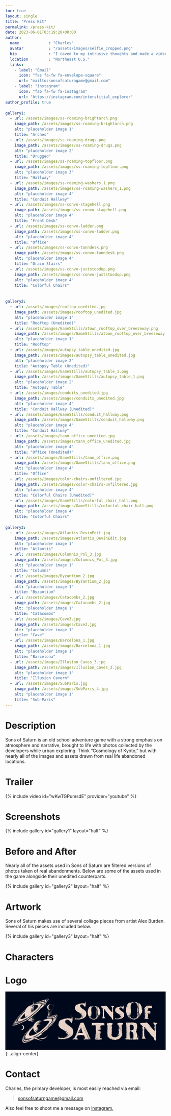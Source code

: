 ```yaml
---
toc: true
layout: single
title: "Press Kit"
permalink: /press-kit/
date: 2023-06-01T03:19:20+00:00
author:
  name             : "Charles"
  avatar           : "/assets/images/selfie_cropped.png"
  bio              : "I caved to my intrusive thoughts and made a video game."
  location         : "Northeast U.S."
  links:
    - label: "Email"
      icon: "fas fa-fw fa-envelope-square"
      url: "mailto:sonsofsaturngame@gmail.com"
    - label: "Instagram"
      icon: "fab fa-fw fa-instagram"
      url: "https://instagram.com/interstitial_explorer"
author_profile: true

gallery1:
  - url: /assets/images/ss-roaming-brightarch.png
    image_path: /assets/images/ss-roaming-brightarch.png
    alt: "placeholder image 1"
    title: "Arches"
  - url: /assets/images/ss-roaming-drugs.png
    image_path: /assets/images/ss-roaming-drugs.png
    alt: "placeholder image 2"
    title: "Drugged"
  - url: /assets/images/ss-roaming-topfloor.png
    image_path: /assets/images/ss-roaming-topfloor.png
    alt: "placeholder image 3"
    title: "Hallway"
  - url: /assets/images/ss-roaming-washers_1.png
    image_path: /assets/images/ss-roaming-washers_1.png
    alt: "placeholder image 4"
    title: "Conduit Hallway"
  - url: /assets/images/ss-convo-stagehell.png
    image_path: /assets/images/ss-convo-stagehell.png
    alt: "placeholder image 4"
    title: "Front Desk"
  - url: /assets/images/ss-convo-ladder.png
    image_path: /assets/images/ss-convo-ladder.png
    alt: "placeholder image 4"
    title: "Office"
  - url: /assets/images/ss-convo-tanndesk.png
    image_path: /assets/images/ss-convo-tanndesk.png
    alt: "placeholder image 4"
    title: "Drain Stairs"
  - url: /assets/images/ss-convo-juststoodup.png
    image_path: /assets/images/ss-convo-juststoodup.png
    alt: "placeholder image 4"
    title: "Colorful Chairs"


gallery2:
  - url: /assets/images/rooftop_unedited.jpg
    image_path: /assets/images/rooftop_unedited.jpg
    alt: "placeholder image 1"
    title: "Rooftop (Unedited)"
  - url: /assets/images/GameStills/atown_rooftop_over_breezeway.png
    image_path: /assets/images/GameStills/atown_rooftop_over_breezeway.png
    alt: "placeholder image 1"
    title: "Rooftop"
  - url: /assets/images/autopsy_table_unedited.jpg
    image_path: /assets/images/autopsy_table_unedited.jpg
    alt: "placeholder image 2"
    title: "Autopsy Table (Unedited)"
  - url: /assets/images/GameStills/autopsy_table_1.png
    image_path: /assets/images/GameStills/autopsy_table_1.png
    alt: "placeholder image 2"
    title: "Autopsy Table"
  - url: /assets/images/conduits_unedited.jpg
    image_path: /assets/images/conduits_unedited.jpg
    alt: "placeholder image 4"
    title: "Conduit Hallway (Unedited)"
  - url: /assets/images/GameStills/conduit_hallway.png
    image_path: /assets/images/GameStills/conduit_hallway.png
    alt: "placeholder image 4"
    title: "Conduit Hallway"
  - url: /assets/images/tann_office_unedited.jpg
    image_path: /assets/images/tann_office_unedited.jpg
    alt: "placeholder image 4"
    title: "Office (Unedited)"
  - url: /assets/images/GameStills/tann_office.png
    image_path: /assets/images/GameStills/tann_office.png
    alt: "placeholder image 4"
    title: "Office"
  - url: /assets/images/color-chairs-unfiltered.jpg
    image_path: /assets/images/color-chairs-unfiltered.jpg
    alt: "placeholder image 4"
    title: "Colorful Chairs (Unedited)"
  - url: /assets/images/GameStills/colorful_chair_hall.png
    image_path: /assets/images/GameStills/colorful_chair_hall.png
    alt: "placeholder image 4"
    title: "Colorful Chairs"

gallery3:
  - url: /assets/images/Atlantis_DevinEdit.jpg
    image_path: /assets/images/Atlantis_DevinEdit.jpg
    alt: "placeholder image 1"
    title: "Atlantis"
  - url: /assets/images/Columnis_Pol_3.jpg
    image_path: /assets/images/Columnis_Pol_3.jpg
    alt: "placeholder image 1"
    title: "Columns"
  - url: /assets/images/Byzantium_2.jpg
    image_path: /assets/images/Byzantium_2.jpg
    alt: "placeholder image 1"
    title: "Byzantium"
  - url: /assets/images/Catacombs_2.jpg
    image_path: /assets/images/Catacombs_2.jpg
    alt: "placeholder image 1"
    title: "Catacombs"
  - url: /assets/images/Cave3.jpg
    image_path: /assets/images/Cave3.jpg
    alt: "placeholder image 1"
    title: "Cave"
  - url: /assets/images/Barcelona_1.jpg
    image_path: /assets/images/Barcelona_1.jpg
    alt: "placeholder image 1"
    title: "Barcelona"
  - url: /assets/images/Illusion_Caves_3.jpg
    image_path: /assets/images/Illusion_Caves_3.jpg
    alt: "placeholder image 1"
    title: "Illusion Cavern"
  - url: /assets/images/SubParis.jpg
    image_path: /assets/images/SubParis_4.jpg
    alt: "placeholder image 1"
    title: "Sub-Paris"
---
```


# Description

Sons of Saturn is an old school adventure game with a strong emphasis on atmosphere and narrative, brought to life with photos collected by the developers while urban exploring.  Think “Cosmology of Kyoto,” but with nearly all of the images and assets drawn from real life abandoned locations.

# Trailer

{% include video id="wKwTGPumsdE" provider="youtube" %}

# Screenshots

{% include gallery id="gallery1" layout="half" %}

# Before and After

Nearly all of the assets used in Sons of Saturn are filtered versions of photos taken of real abandonments.  Below are some of the assets used in the game alongside their unedited counterparts.

{% include gallery id="gallery2" layout="half" %}

# Artwork

Sons of Saturn makes use of several collage pieces from artist Alex Burden.  Several of his pieces are included below.

{% include gallery id="gallery3" layout="half" %}

# Characters

# Logo

![image-center](/assets/images/SonsOfSaturnLogo.png){: .align-center}

# Contact

Charles, the primary developer, is most easily reached via email:

> sonsofsaturngame@gmail.com

Also feel free to shoot me a message on [instagram.](https://www.instagram.com/interstitial_explorer/)